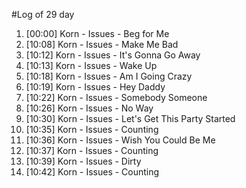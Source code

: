 #Log of 29 day

1. [00:00] Korn - Issues - Beg for Me
1. [10:08] Korn - Issues - Make Me Bad
1. [10:12] Korn - Issues - It's Gonna Go Away
1. [10:13] Korn - Issues - Wake Up
1. [10:18] Korn - Issues - Am I Going Crazy
1. [10:19] Korn - Issues - Hey Daddy
1. [10:22] Korn - Issues - Somebody Someone
1. [10:26] Korn - Issues - No Way
1. [10:30] Korn - Issues - Let's Get This Party Started
1. [10:35] Korn - Issues - Counting
1. [10:36] Korn - Issues - Wish You Could Be Me
1. [10:37] Korn - Issues - Counting
1. [10:39] Korn - Issues - Dirty
1. [10:42] Korn - Issues - Counting
